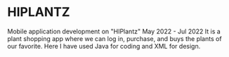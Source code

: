 # HIPLANTZ
Mobile application development on "HIPlantz"  May 2022 - Jul 2022  It is a plant shopping app where we can log in, purchase, and buys the plants of our favorite. Here I have used Java for coding and XML for design. 
